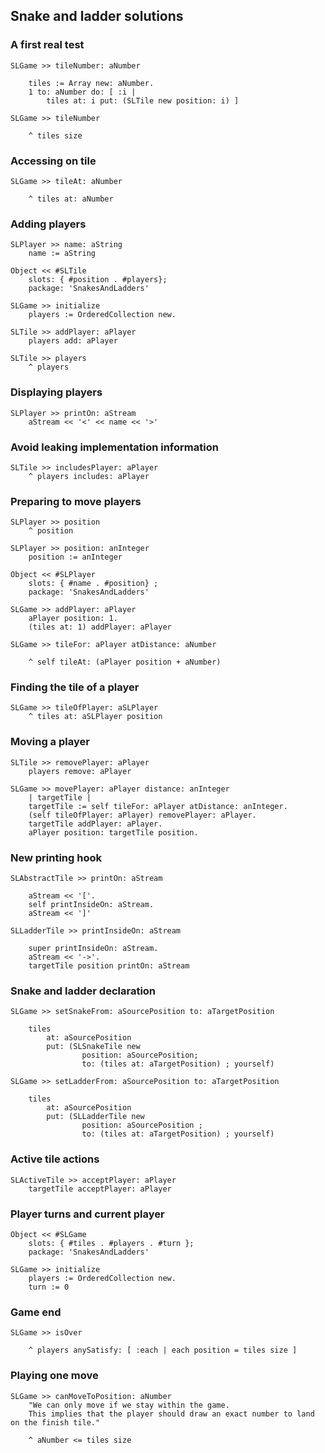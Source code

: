 ## Snake and ladder solutions


### A first real test

```
SLGame >> tileNumber: aNumber

	tiles := Array new: aNumber.
	1 to: aNumber do: [ :i |
		tiles at: i put: (SLTile new position: i) ]
```

```
SLGame >> tileNumber
	
	^ tiles size
```

### Accessing on tile

```
SLGame >> tileAt: aNumber

	^ tiles at: aNumber
```

### Adding players

```
SLPlayer >> name: aString 
	name := aString
```


```
Object << #SLTile
	slots: { #position . #players};
	package: 'SnakesAndLadders'
```


```
SLGame >> initialize
	players := OrderedCollection new. 
```


```
SLTile >> addPlayer: aPlayer	
	players add: aPlayer
```


```
SLTile >> players 
	^ players
```


### Displaying players


```
SLPlayer >> printOn: aStream
	aStream << '<' << name << '>'
```


### Avoid leaking implementation information


```
SLTile >> includesPlayer: aPlayer
	^ players includes: aPlayer
```

### Preparing to move players

```
SLPlayer >> position
	^ position
```


```
SLPlayer >> position: anInteger 
	position := anInteger
```


```
Object << #SLPlayer
	slots: { #name . #position} ;
	package: 'SnakesAndLadders'
```


```
SLGame >> addPlayer: aPlayer
	aPlayer position: 1.
	(tiles at: 1) addPlayer: aPlayer
```


```
SLGame >> tileFor: aPlayer atDistance: aNumber
	
	^ self tileAt: (aPlayer position + aNumber)
```



### Finding the tile of a player


```
SLGame >> tileOfPlayer: aSLPlayer 
	^ tiles at: aSLPlayer position
```



### Moving a player


```
SLTile >> removePlayer: aPlayer
	players remove: aPlayer
```


```
SLGame >> movePlayer: aPlayer distance: anInteger 
	| targetTile | 
	targetTile := self tileFor: aPlayer atDistance: anInteger.
	(self tileOfPlayer: aPlayer) removePlayer: aPlayer.
	targetTile addPlayer: aPlayer. 
	aPlayer position: targetTile position. 
```



### New printing hook


```
SLAbstractTile >> printOn: aStream

	aStream << '['.
	self printInsideOn: aStream.
	aStream << ']'	
```



```
SLLadderTile >> printInsideOn: aStream

	super printInsideOn: aStream.
	aStream << '->'.
	targetTile position printOn: aStream
```



### Snake and ladder declaration


```
SLGame >> setSnakeFrom: aSourcePosition to: aTargetPosition

	tiles 
		at: aSourcePosition 
		put: (SLSnakeTile new 
				position: aSourcePosition; 
				to: (tiles at: aTargetPosition) ; yourself)
```


```
SLGame >> setLadderFrom: aSourcePosition to: aTargetPosition

	tiles 
		at: aSourcePosition 
		put: (SLLadderTile new 
				position: aSourcePosition ; 
				to: (tiles at: aTargetPosition) ; yourself)
```


### Active tile actions


```
SLActiveTile >> acceptPlayer: aPlayer
	targetTile acceptPlayer: aPlayer
```



### Player turns and current player



```
Object << #SLGame
	slots: { #tiles . #players . #turn };
	package: 'SnakesAndLadders'
```


```
SLGame >> initialize
	players := OrderedCollection new. 
	turn := 0
```


### Game end


```
SLGame >> isOver

	^ players anySatisfy: [ :each | each position = tiles size ]
```


### Playing one move

```
SLGame >> canMoveToPosition: aNumber
	"We can only move if we stay within the game.
	This implies that the player should draw an exact number to land on the finish tile."
	
	^ aNumber <= tiles size
```

